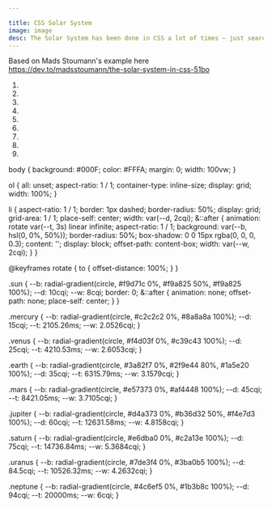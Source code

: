 ```yaml
---

title: CSS Solar System 
image: image
desc: The Solar System has been done in CSS a lot of times — just search Codepen! So why do it again? Because things get better and simpler — and we can now do a responsive solar system with just a few lines of CSS.
---
```

Based on Mads Stoumann's example here https://dev.to/madsstoumann/the-solar-system-in-css-51bo

<html-code>
<ol>
  <li class="sun"></li>
  <li class="mercury"></li>
  <li class="venus"></li>
  <li class="earth"></li>
  <li class="mars"></li>
  <li class="jupiter"></li>
  <li class="saturn"></li>
  <li class="uranus"></li>
  <li class="neptune"></li>
</ol>
</html-code>

<css-code>
body {
  background: #000F;
  color: #FFFA;
  margin: 0;
  width: 100vw;
}

ol {
  all: unset;
  aspect-ratio: 1 / 1;
  container-type: inline-size;
  display: grid;
  width: 100%;
}

li {
  aspect-ratio: 1 / 1;
  border: 1px dashed;
  border-radius: 50%;
  display: grid;
  grid-area: 1 / 1;
  place-self: center;
  width: var(--d, 2cqi);
  &::after {
    animation: rotate var(--t, 3s) linear infinite;
    aspect-ratio: 1 / 1;
    background: var(--b, hsl(0, 0%, 50%));
    border-radius: 50%;
    box-shadow: 0 0 15px rgba(0, 0, 0, 0.3);
    content: '';
    display: block;
    offset-path: content-box;
    width: var(--w, 2cqi);
  }
}

@keyframes rotate {
  to {
    offset-distance: 100%;
  }
}

.sun {
  --b: radial-gradient(circle, #f9d71c 0%, #f9a825 50%, #f9a825 100%);
  --d: 10cqi;
  --w: 8cqi;
  border: 0;
  &::after {
    animation: none;
    offset-path: none;
    place-self: center;
  }
}

.mercury {
  --b: radial-gradient(circle, #c2c2c2 0%, #8a8a8a 100%);
  --d: 15cqi;
  --t: 2105.26ms;
  --w: 2.0526cqi;
}

.venus {
  --b: radial-gradient(circle, #f4d03f 0%, #c39c43 100%);
  --d: 25cqi;
  --t: 4210.53ms;
  --w: 2.6053cqi;
}

.earth {
  --b: radial-gradient(circle, #3a82f7 0%, #2f9e44 80%, #1a5e20 100%);
  --d: 35cqi;
  --t: 6315.79ms;
  --w: 3.1579cqi;
}

.mars {
  --b: radial-gradient(circle, #e57373 0%, #af4448 100%);
  --d: 45cqi;
  --t: 8421.05ms;
  --w: 3.7105cqi;
}

.jupiter {
  --b: radial-gradient(circle, #d4a373 0%, #b36d32 50%, #f4e7d3 100%);
  --d: 60cqi;
  --t: 12631.58ms;
  --w: 4.8158cqi;
}

.saturn {
  --b: radial-gradient(circle, #e6dba0 0%, #c2a13e 100%);
  --d: 75cqi;
  --t: 14736.84ms;
  --w: 5.3684cqi;
}

.uranus {
  --b: radial-gradient(circle, #7de3f4 0%, #3ba0b5 100%);
  --d: 84.5cqi;
  --t: 10526.32ms;
  --w: 4.2632cqi;
}

.neptune {
  --b: radial-gradient(circle, #4c6ef5 0%, #1b3b8c 100%);
  --d: 94cqi;
  --t: 20000ms;
  --w: 6cqi;
}
</css-code>